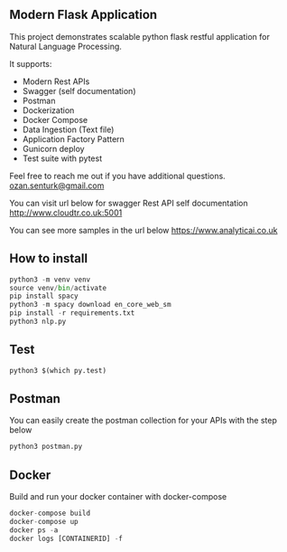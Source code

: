 ## Modern Flask Application

This project demonstrates scalable python flask restful application for Natural Language Processing. 

It supports:

- Modern Rest APIs
- Swagger (self documentation)
- Postman
- Dockerization
- Docker Compose
- Data Ingestion (Text file)
- Application Factory Pattern
- Gunicorn deploy
- Test suite with pytest

Feel free to reach me out if you have additional
questions. ozan.senturk@gmail.com

You can visit url below for swagger Rest API self documentation
http://www.cloudtr.co.uk:5001

You can see more samples in the url below
https://www.analyticai.co.uk


## How to install

```python
python3 -m venv venv
source venv/bin/activate
pip install spacy
python3 -m spacy download en_core_web_sm
pip install -r requirements.txt
python3 nlp.py
```

## Test

```python
python3 $(which py.test)
```

## Postman
You can easily create the postman collection for your APIs with the step below

```python
python3 postman.py
```

## Docker
Build and run your docker container with docker-compose

```python
docker-compose build
docker-compose up
docker ps -a
docker logs [CONTAINERID] -f
```